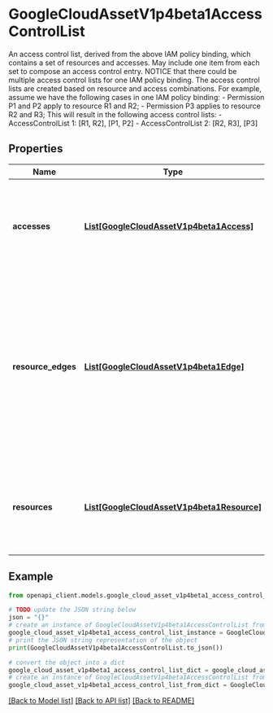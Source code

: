 # GoogleCloudAssetV1p4beta1AccessControlList

An access control list, derived from the above IAM policy binding, which contains a set of resources and accesses. May include one item from each set to compose an access control entry. NOTICE that there could be multiple access control lists for one IAM policy binding. The access control lists are created based on resource and access combinations. For example, assume we have the following cases in one IAM policy binding: - Permission P1 and P2 apply to resource R1 and R2; - Permission P3 applies to resource R2 and R3; This will result in the following access control lists: - AccessControlList 1: [R1, R2], [P1, P2] - AccessControlList 2: [R2, R3], [P3]

## Properties

Name | Type | Description | Notes
------------ | ------------- | ------------- | -------------
**accesses** | [**List[GoogleCloudAssetV1p4beta1Access]**](GoogleCloudAssetV1p4beta1Access.md) | The accesses that match one of the following conditions: - The access_selector, if it is specified in request; - Otherwise, access specifiers reachable from the policy binding&#39;s role. | [optional] 
**resource_edges** | [**List[GoogleCloudAssetV1p4beta1Edge]**](GoogleCloudAssetV1p4beta1Edge.md) | Resource edges of the graph starting from the policy attached resource to any descendant resources. The Edge.source_node contains the full resource name of a parent resource and Edge.target_node contains the full resource name of a child resource. This field is present only if the output_resource_edges option is enabled in request. | [optional] 
**resources** | [**List[GoogleCloudAssetV1p4beta1Resource]**](GoogleCloudAssetV1p4beta1Resource.md) | The resources that match one of the following conditions: - The resource_selector, if it is specified in request; - Otherwise, resources reachable from the policy attached resource. | [optional] 

## Example

```python
from openapi_client.models.google_cloud_asset_v1p4beta1_access_control_list import GoogleCloudAssetV1p4beta1AccessControlList

# TODO update the JSON string below
json = "{}"
# create an instance of GoogleCloudAssetV1p4beta1AccessControlList from a JSON string
google_cloud_asset_v1p4beta1_access_control_list_instance = GoogleCloudAssetV1p4beta1AccessControlList.from_json(json)
# print the JSON string representation of the object
print(GoogleCloudAssetV1p4beta1AccessControlList.to_json())

# convert the object into a dict
google_cloud_asset_v1p4beta1_access_control_list_dict = google_cloud_asset_v1p4beta1_access_control_list_instance.to_dict()
# create an instance of GoogleCloudAssetV1p4beta1AccessControlList from a dict
google_cloud_asset_v1p4beta1_access_control_list_from_dict = GoogleCloudAssetV1p4beta1AccessControlList.from_dict(google_cloud_asset_v1p4beta1_access_control_list_dict)
```
[[Back to Model list]](../README.md#documentation-for-models) [[Back to API list]](../README.md#documentation-for-api-endpoints) [[Back to README]](../README.md)


